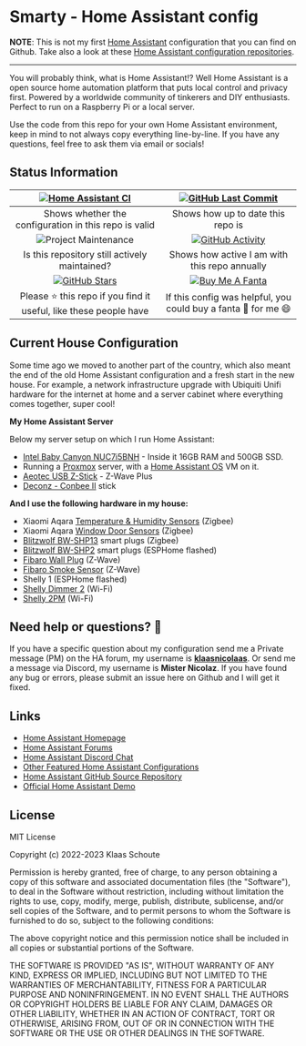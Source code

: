 # Smarty - Home Assistant config

**NOTE**: This is not my first [Home Assistant][home-assistant] configuration that you can find on Github. Take also a look at these [Home Assistant configuration repositories][smarthomes].

---

You will probably think, what is Home Assistant!? Well Home Assistant is a open source home automation platform that puts local control and privacy first. Powered by a worldwide community of tinkerers and DIY enthusiasts. Perfect to run on a Raspberry Pi or a local server.

Use the code from this repo for your own Home Assistant environment, keep in mind to not always copy everything line-by-line. If you have any questions, feel free to ask them via email or socials!

## Status Information

| [![Home Assistant CI][homeassistantci-shield]][homeassistantci] | [![GitHub Last Commit][last-commit-shield]][commits]|
|:---:|:---:|
| Shows whether the configuration in this repo is valid | Shows how up to date this repo is |
| ![Project Maintenance][maintenance-shield] | [![GitHub Activity][commits-shield]][commits] |
| Is this repository still actively maintained? | Shows how active I am with this repo annually |
| [![GitHub Stars][stars-shield]][stars] | [![Buy Me A Fanta][paypal-shield]][paypal] |
| Please :star: this repo if you find it useful, like these people have | If this config was helpful, you could buy a fanta :tropical_drink: for me :smile: |

## Current House Configuration

Some time ago we moved to another part of the country, which also meant the end of the old Home Assistant configuration and a fresh start in the new house. For example, a network infrastructure upgrade with Ubiquiti Unifi hardware for the internet at home and a server cabinet where everything comes together, super cool!

**My Home Assistant Server**

Below my server setup on which I run Home Assistant:

- [Intel Baby Canyon NUC7i5BNH][intel-nuc] - Inside it 16GB RAM and 500GB SSD.
- Running a [Proxmox][proxmox] server, with a [Home Assistant OS][ha-os] VM on it.
- [Aeotec USB Z-Stick][zwave-stick] - Z-Wave Plus
- [Deconz - Conbee II][conbee] stick

**And I use the following hardware in my house:**

- Xiaomi Aqara [Temperature & Humidity Sensors][xiaomi_temp-shop] (Zigbee)
- Xiaomi Aqara [Window Door Sensors][xiaomi_door-shop] (Zigbee)
- [Blitzwolf BW-SHP13][bw_shp13-shop] smart plugs (Zigbee)
- [Blitzwolf BW-SHP2][bw_shp2-shop] smart plugs (ESPHome flashed)
- [Fibaro Wall Plug][fibaro_wall-shop] (Z-Wave)
- [Fibaro Smoke Sensor][fibaro_smoke-shop] (Z-Wave)
- Shelly 1 (ESPHome flashed)
- [Shelly Dimmer 2][shelly_dimmer_2] (Wi-Fi)
- [Shelly 2PM][shelly_2pm] (Wi-Fi)

## Need help or questions? 🤔

If you have a specific question about my configuration send me a Private message (PM) on the HA forum, my username is **[klaasnicolaas](https://community.home-assistant.io/u/klaasnicolaas)**. Or send me a message via Discord, my username is **Mister Nicolaz**. If you have found any bug or errors, please submit an issue here on Github and I will get it fixed.

## Links

- [Home Assistant Homepage](https://home-assistant.io/)
- [Home Assistant Forums](https://community.home-assistant.io/)
- [Home Assistant Discord Chat](https://discord.gg/c5DvZ4e)
- [Other Featured Home Assistant Configurations](https://home-assistant.io/cookbook/)
- [Home Assistant GitHub Source Repository](https://github.com/home-assistant/home-assistant)
- [Official Home Assistant Demo](https://home-assistant.io/demo/)

## License

MIT License

Copyright (c) 2022-2023 Klaas Schoute

Permission is hereby granted, free of charge, to any person obtaining a copy
of this software and associated documentation files (the "Software"), to deal
in the Software without restriction, including without limitation the rights
to use, copy, modify, merge, publish, distribute, sublicense, and/or sell
copies of the Software, and to permit persons to whom the Software is
furnished to do so, subject to the following conditions:

The above copyright notice and this permission notice shall be included in all
copies or substantial portions of the Software.

THE SOFTWARE IS PROVIDED "AS IS", WITHOUT WARRANTY OF ANY KIND, EXPRESS OR
IMPLIED, INCLUDING BUT NOT LIMITED TO THE WARRANTIES OF MERCHANTABILITY,
FITNESS FOR A PARTICULAR PURPOSE AND NONINFRINGEMENT. IN NO EVENT SHALL THE
AUTHORS OR COPYRIGHT HOLDERS BE LIABLE FOR ANY CLAIM, DAMAGES OR OTHER
LIABILITY, WHETHER IN AN ACTION OF CONTRACT, TORT OR OTHERWISE, ARISING FROM,
OUT OF OR IN CONNECTION WITH THE SOFTWARE OR THE USE OR OTHER DEALINGS IN THE
SOFTWARE.

<!-- Shields -->
[homeassistantci-shield]: https://github.com/klaasnicolaas/smarty-homeassistant-config/actions/workflows/home_assistant.yaml/badge.svg
[last-commit-shield]: https://img.shields.io/github/last-commit/klaasnicolaas/smarty-homeassistant-config.svg?color=blue&style=plasticr
[maintenance-shield]: https://img.shields.io/maintenance/yes/2023.svg
[commits-shield]: https://img.shields.io/github/commit-activity/y/klaasnicolaas/smarty-homeassistant-config.svg
[stars-shield]: https://img.shields.io/github/stars/klaasnicolaas/smarty-homeassistant-config.svg
[paypal-shield]: https://img.shields.io/badge/BuyMeAFanta-Paypal-orange.svg

<!-- Repository link -->
[homeassistantci]: https://github.com/klaasnicolaas/smarty-homeassistant-config/actions/workflows/home_assistant.yaml
[commits]: https://github.com/klaasnicolaas/smarty-homeassistant-config/commits/master
[stars]: https://github.com/klaasnicolaas/smarty-homeassistant-config/stargazers
[home-assistant]: https://home-assistant.io
[paypal]: https://www.paypal.me/dexterfpv

[smarthomes]: https://github.com/klaasnicolaas?tab=repositories&q=home-assistant-config
[proxmox]: https://www.proxmox.com/en/
[ha-os]: https://github.com/whiskerz007/proxmox_hassos_install

<!-- Products -->
[intel-nuc]: https://www.intel.com/content/www/us/en/products/boards-kits/nuc/kits/nuc7i5bnh.html
[conbee]: https://www.phoscon.de/en/conbee2
[zwave-stick]: https://aeotec.com/z-wave-usb-stick
[xiaomi_temp-shop]: https://www.banggood.com/bang/?tt=16956_12_417111_&r=%2FAqara-Smart-Home-Zigbee-Temperature-and-Humidity-Sensor-Thermometer-Hygrometer-Digital-Sensor-From-Eco-System-p-1148666.html
[xiaomi_door-shop]: https://www.banggood.com/bang/?tt=16956_12_417111_&r=%2FAqara-Zigbee-1_2-Version-Window-Door-Sensor-Smart-Home-Kit-Remote-Alarm-Eco-System-p-1149705.html
[bw_shp13-shop]: https://www.banggood.com/bang/?tt=16956_12_417111_&r=%2FBlitzWolf-BW-SHP13-ZgBee-3_0-Smart-WIFI-Socket-16A-EU-Plug-Electricity-Metering-APP-Remote-Controller-Timer-Work-with-Amazon-Alexa-Google-Home-p-1679992.html
[bw_shp2-shop]: https://www.banggood.com/bang/?tt=16956_12_417111_&r=%2FBlitzWolf-BW-SHP2-16A-Smart-WIFI-Socket-220V-EU-Plug-Work-with-Amazon-Alexa-Google-Assistant-Compatible-with-BlitzWolf-Tuya-APP-p-1292899.html
[fibaro_wall-shop]: https://partner.bol.com/click/click?p=2&t=url&s=1208424&f=TXL&url=https%3A%2F%2Fwww.bol.com%2Fnl%2Fnl%2Fp%2Ffibaro-wall-plug-type-f-slimme-stekker-incl-energiemeter-werkt-met-toon-fibaro-home-center-en-homey%2F9200000072900555%2F&name=FIBARO%20Wall%20Plug%20-%20Type%20F%20(NL)
[fibaro_smoke-shop]: https://partner.bol.com/click/click?p=2&t=url&s=1208424&f=TXL&url=https%3A%2F%2Fwww.bol.com%2Fnl%2Fnl%2Fp%2Ffibaro-smoke-sensor-draadloze-rookmelder-werkt-met-fibaro-toon-en-homey-z-wave-plus%2F9200000045628365%2F&name=FIBARO%20Smoke%20Sensor%20-%20Draadloze%20rookmelder
[shelly_dimmer_2]: https://www.shelly.com/en/products/shop/shelly-dimmer2
[shelly_2pm]: https://www.shelly.com/en/products/shop/shelly-plus-2-pm